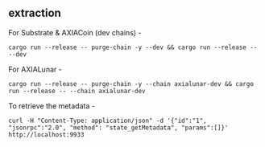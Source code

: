 ## extraction

For Substrate & AXIACoin (dev chains) -

`cargo run --release -- purge-chain -y --dev && cargo run --release -- --dev`

For AXIALunar -

`cargo run --release -- purge-chain -y --chain axialunar-dev && cargo run --release -- --chain axialunar-dev`

To retrieve the metadata -

`curl -H "Content-Type: application/json" -d '{"id":"1", "jsonrpc":"2.0", "method": "state_getMetadata", "params":[]}' http://localhost:9933`
